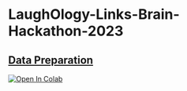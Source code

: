 # LaughOlogy-Links-Brain-Hackathon-2023

## [Data Preparation](https://github.com/tangnatta/LaughOlogy-Links-Brain-Hackathon-2023/tree/main/Data%20Preparation)

[![Open In Colab](https://colab.research.google.com/assets/colab-badge.svg)](https://colab.research.google.com/github/tangnatta/LaughOlogy-Links-Brain-Hackathon-2023/blob/main/Data%20Preparation/Brain_hackathon_Data_Prep.ipynb)

